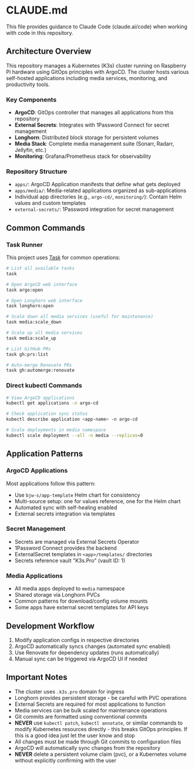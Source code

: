 # CLAUDE.md

This file provides guidance to Claude Code (claude.ai/code) when working with code in this repository.

## Architecture Overview

This repository manages a Kubernetes (K3s) cluster running on Raspberry Pi hardware using GitOps principles with ArgoCD. The cluster hosts various self-hosted applications including media services, monitoring, and productivity tools.

### Key Components

- **ArgoCD**: GitOps controller that manages all applications from this repository
- **External Secrets**: Integrates with 1Password Connect for secret management
- **Longhorn**: Distributed block storage for persistent volumes
- **Media Stack**: Complete media management suite (Sonarr, Radarr, Jellyfin, etc.)
- **Monitoring**: Grafana/Prometheus stack for observability

### Repository Structure

- `apps/`: ArgoCD Application manifests that define what gets deployed
- `apps/media/`: Media-related applications organized as sub-applications
- Individual app directories (e.g., `argo-cd/`, `monitoring/`): Contain Helm values and custom templates
- `external-secrets/`: 1Password integration for secret management

## Common Commands

### Task Runner

This project uses [Task](https://taskfile.dev/) for common operations:

```bash
# List all available tasks
task

# Open ArgoCD web interface
task argo:open

# Open Longhorn web interface
task longhorn:open

# Scale down all media services (useful for maintenance)
task media:scale_down

# Scale up all media services
task media:scale_up

# List GitHub PRs
task gh:prs:list

# Auto-merge Renovate PRs
task gh:automerge:renovate
```

### Direct kubectl Commands

```bash
# View ArgoCD applications
kubectl get applications -n argo-cd

# Check application sync status
kubectl describe application <app-name> -n argo-cd

# Scale deployments in media namespace
kubectl scale deployment --all -n media --replicas=0
```

## Application Patterns

### ArgoCD Applications

Most applications follow this pattern:

- Use `bjw-s/app-template` Helm chart for consistency
- Multi-source setup: one for values reference, one for the Helm chart
- Automated sync with self-healing enabled
- External secrets integration via templates

### Secret Management

- Secrets are managed via External Secrets Operator
- 1Password Connect provides the backend
- ExternalSecret templates in `<app>/templates/` directories
- Secrets reference vault "K3s.Pro" (vault ID: 1)

### Media Applications

- All media apps deployed to `media` namespace
- Shared storage via Longhorn PVCs
- Common patterns for download/config volume mounts
- Some apps have external secret templates for API keys

## Development Workflow

1. Modify application configs in respective directories
2. ArgoCD automatically syncs changes (automated sync enabled)
3. Use Renovate for dependency updates (runs automatically)
4. Manual sync can be triggered via ArgoCD UI if needed

## Important Notes

- The cluster uses `.k3s.pro` domain for ingress
- Longhorn provides persistent storage - be careful with PVC operations
- External Secrets are required for most applications to function
- Media services can be bulk scaled for maintenance operations
- Git commits are formatted using conventional commits
- **NEVER** use `kubectl patch`, `kubectl annotate`, or similar commands to modify
  Kubernetes resources directly - this breaks GitOps principles. If this is a
  good idea just let the user know and stop
- All changes must be made through Git commits to configuration files
- ArgoCD will automatically sync changes from the repository
- **NEVER** delete a persistent volume claim (pvc), or a Kubernetes volume without explicitly confirming with the user

